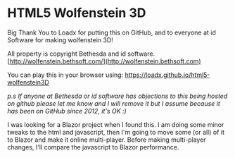 HTML5 Wolfenstein 3D
======================

Big Thank You to Loadx for putting this on GitHub, and to everyone at id Software for making wolfenstein 3D!

All property is copyright Bethesda and id software.
[http://wolfenstein.bethsoft.com/](http://wolfenstein.bethsoft.com)

You can play this in your browser using:
https://loadx.github.io/html5-wolfenstein3D

_p.s If anyone at Bethesda or id software has objections to this being hosted on github please let me know and I will remove it but I assume because it has been on GitHub since 2012, it's OK :)_

I was looking for a Blazor project when I found this. I am doing some minor tweaks to the html and javascript, then I'm going to move some (or all) of it to Blazor and make it online multi-player. Before making multi-player changes, I'll compare the javascript to Blazor performance.
